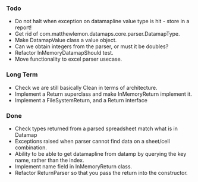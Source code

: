### Todo

* Do not halt when exception on datamapline value type is hit - store in a report!
* Get rid of com.matthewlemon.datamaps.core.parser.DatamapType.
* Make DatamapValue class a value object.
* Can we obtain integers from the parser, or must it be doubles?
* Refactor InMemoryDatamapShould test.
* Move functionality to excel parser usecase.

### Long Term

* Check we are still basically Clean in terms of architecture.
* Implement a Return superclass and make InMemoryReturn implement it.
* Implement a FileSystemReturn, and a Return interface

### Done

* Check types returned from a parsed spreadsheet match what is in Datamap
* Exceptions raised when parser cannot find data on a sheet/cell combination.
* Ability to be able to get datamapline from datamp by querying the key name, rather than the index.
* Implement name field in InMemoryReturn class.
* Refactor ReturnParser so that you pass the return into the constructor.